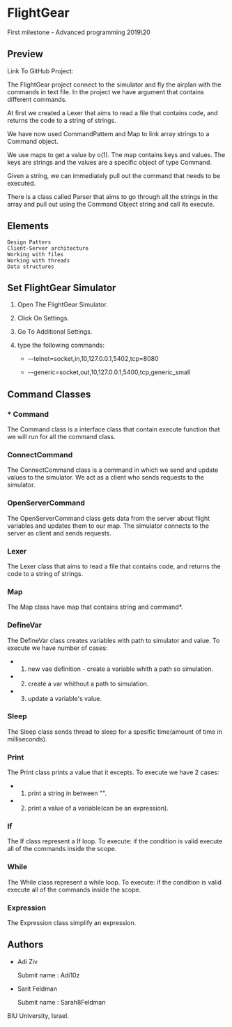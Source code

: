 # FlightGear
First milestone - Advanced programming 2019\20
## Preview
Link To GitHub Project:

The FlightGear project connect to the simulator and fly the airplan with the commands in text file.
In the project we have argument that contains different commands.

At first we created a Lexer that aims to read a file that contains code, and returns the code to a string of strings.

We have now used CommandPattem and Map to link array strings to a Command object.

We use maps to get a value by o(1).
The map contains keys and values.
The keys are strings and the values are a specific object of type Command.

Given a string, we can immediately pull out the command that needs to be executed.

There is a class called Parser that aims to go through all the strings in the array and pull out 
using the Command Object string and call its execute.

## Elements

    Design Patters
    Client-Server architecture
    Working with files
    Working with threads
    Data structures
    
## Set FlightGear Simulator

1. Open The FlightGear Simulator.
2. Click On Settings.
3. Go To Additional Settings.
4. type the following commands:

    * --telnet=socket,in,10,127.0.0.1,5402,tcp=8080
    
    * --generic=socket,out,10,127.0.0.1,5400,tcp,generic_small

## Command Classes
### * Command

The Command class is a interface class that contain execute function that we will run for all the command class.
### ConnectCommand

The ConnectCommand class is a command in which we send and update values to the simulator.
We act as a client who sends requests to the simulator.
### OpenServerCommand

The OpenServerCommand class gets data from the server about flight variables and updates them to our map.
The simulator connects to the server as client and sends requests.
### Lexer

The Lexer class that aims to read a file that contains code, and returns the code to a string of strings.
### Map

The Map class have map that contains string and command*.
### DefineVar

The DefineVar class creates variables with path to simulator and value.
To execute we have number of cases:
 * 1. new vae definition - create a variable whith a path so simulation.
 * 2. create a var whithout a path to simulation.
 * 3. update a variable's value.
### Sleep

The Sleep class sends thread to sleep for a spesific time(amount of time in milliseconds).
### Print

The Print class prints a value that it excepts.
To execute we have 2 cases:
 * 1. print a string in between "".
 * 2. print a value of a variable(can be an expression).
### If

The If class represent a If loop.
To execute: if the condition is valid execute all of the commands inside the scope.
### While

The While class represent a while loop.
To execute: if the condition is valid execute all of the commands inside the scope.
### Expression

The Expression class simplify an expression.

## Authors

* Adi Ziv

    Submit name : Adi10z

* Sarit Feldman

    Submit name : Sarah8Feldman
    
    
 BIU University, Israel.

